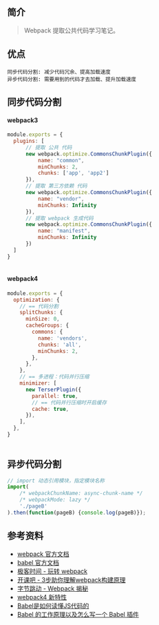 ## 简介

> Webpack 提取公共代码学习笔记。

## 优点

```text
同步代码分割: 减少代码冗余、提高加载速度
异步代码分割: 需要用到的代码才去加载、提升加载速度  
```

## 同步代码分割

#### webpack3

```js
module.exports = {
  plugins: [
      // 提取 公共 代码
      new webpack.optimize.CommonsChunkPlugin({
          name: "common",
          minChunks: 2,
          chunks: ['app', 'app2'] 
      }),
      // 提取 第三方依赖 代码
      new webpack.optimize.CommonsChunkPlugin({
          name: "vendor",
          minChunks: Infinity
      }),
      // 提取 webpack 生成代码
      new webpack.optimize.CommonsChunkPlugin({
          name: "manifest",
          minChunks: Infinity
      })
  ]
}
 
```

#### webpack4

```js
module.exports = {
  optimization: {
    // == 代码分割
    splitChunks: {
      minSize: 0,
      cacheGroups: {
        commons: {
          name: 'vendors',
          chunks: 'all',
          minChunks: 2,
        },
      },
    },
    // == 多进程：代码并行压缩
    minimizer: [
      new TerserPlugin({
        parallel: true,
        // == 代码并行压缩时开启缓存
        cache: true,
      }),
    ],
  },
}
 
```

## 异步代码分割

```js
// import 动态引用模块，指定模块名称
import(
    /* webpackChunkName: async-chunk-name */
    /* webpackMode: lazy */
    './pageB'
).then(function(pageB) {console.log(pageB)});
```

## 参考资料

- [webpack 官方文档](https://webpack.js.org/)
- [babel 官方文档](https://babeljs.io/)
- [极客时间 - 玩转 webpack](https://time.geekbang.org/course/intro/100028901)
- [开课吧 - 3步助你理解webpack构建原理](https://learn.kaikeba.com/catalog/211875)
- [字节跳动 - Webpack 揭秘](https://juejin.im/post/6844903685407916039)
- [webpack4 新特性](https://lz5z.com/webpack4-new/)
- [Babel是如何读懂JS代码的](https://zhuanlan.zhihu.com/p/27289600)
- [Babel 的工作原理以及怎么写一个 Babel 插件](https://cloud.tencent.com/developer/article/1520124)
